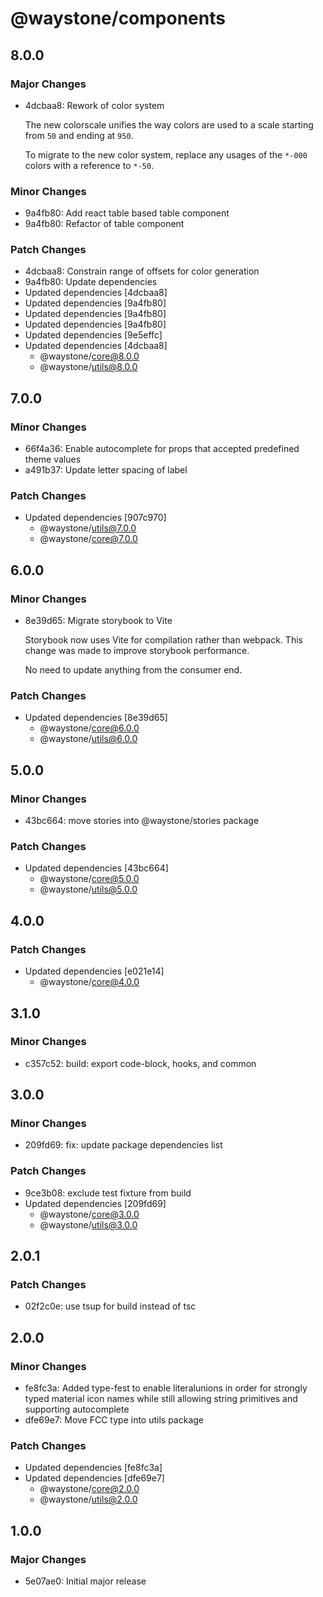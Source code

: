 # @waystone/components

## 8.0.0

### Major Changes

- 4dcbaa8: Rework of color system

  The new colorscale unifies the way colors are used to a scale starting from `50`
  and ending at `950`.

  To migrate to the new color system, replace any usages of the `*-000` colors
  with a reference to `*-50`.

### Minor Changes

- 9a4fb80: Add react table based table component
- 9a4fb80: Refactor of table component

### Patch Changes

- 4dcbaa8: Constrain range of offsets for color generation
- 9a4fb80: Update dependencies
- Updated dependencies [4dcbaa8]
- Updated dependencies [9a4fb80]
- Updated dependencies [9a4fb80]
- Updated dependencies [9a4fb80]
- Updated dependencies [9e5effc]
- Updated dependencies [4dcbaa8]
  - @waystone/core@8.0.0
  - @waystone/utils@8.0.0

## 7.0.0

### Minor Changes

- 66f4a36: Enable autocomplete for props that accepted predefined theme values
- a491b37: Update letter spacing of label

### Patch Changes

- Updated dependencies [907c970]
  - @waystone/utils@7.0.0
  - @waystone/core@7.0.0

## 6.0.0

### Minor Changes

- 8e39d65: Migrate storybook to Vite

  Storybook now uses Vite for compilation rather than webpack. This change was
  made to improve storybook performance.

  No need to update anything from the consumer end.

### Patch Changes

- Updated dependencies [8e39d65]
  - @waystone/core@6.0.0
  - @waystone/utils@6.0.0

## 5.0.0

### Minor Changes

- 43bc664: move stories into @waystone/stories package

### Patch Changes

- Updated dependencies [43bc664]
  - @waystone/core@5.0.0
  - @waystone/utils@5.0.0

## 4.0.0

### Patch Changes

- Updated dependencies [e021e14]
  - @waystone/core@4.0.0

## 3.1.0

### Minor Changes

- c357c52: build: export code-block, hooks, and common

## 3.0.0

### Minor Changes

- 209fd69: fix: update package dependencies list

### Patch Changes

- 9ce3b08: exclude test fixture from build
- Updated dependencies [209fd69]
  - @waystone/core@3.0.0
  - @waystone/utils@3.0.0

## 2.0.1

### Patch Changes

- 02f2c0e: use tsup for build instead of tsc

## 2.0.0

### Minor Changes

- fe8fc3a: Added type-fest to enable literalunions in order for strongly typed material icon names while still allowing string primitives and supporting autocomplete
- dfe69e7: Move FCC type into utils package

### Patch Changes

- Updated dependencies [fe8fc3a]
- Updated dependencies [dfe69e7]
  - @waystone/core@2.0.0
  - @waystone/utils@2.0.0

## 1.0.0

### Major Changes

- 5e07ae0: Initial major release
